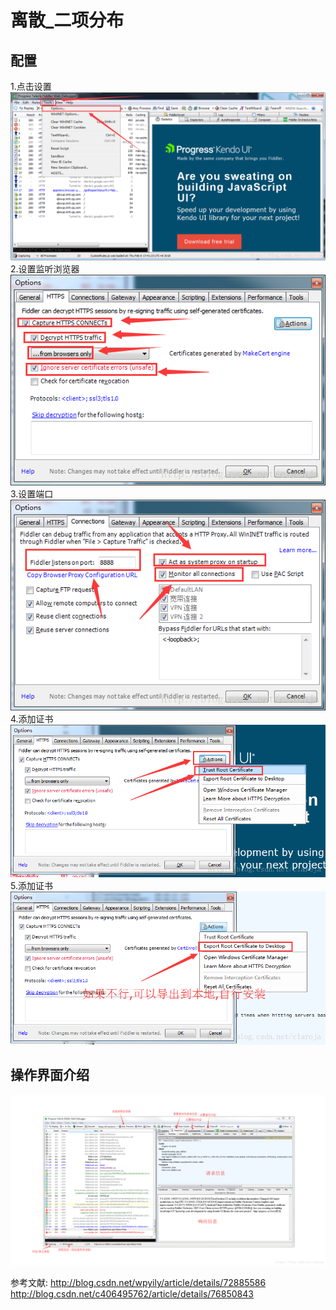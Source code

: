 # 离散_二项分布


## 配置
1.点击设置
![](./fiddler/1.png)
2.设置监听浏览器
![](./fiddler/2.png)
3.设置端口
![](./fiddler/3.png)
4.添加证书
![](./fiddler/4.png)
5.添加证书
![](./fiddler/5.png)



## 操作界面介绍
![](./fiddler/6.png)

参考文献:
http://blog.csdn.net/wpyily/article/details/72885586
http://blog.csdn.net/c406495762/article/details/76850843